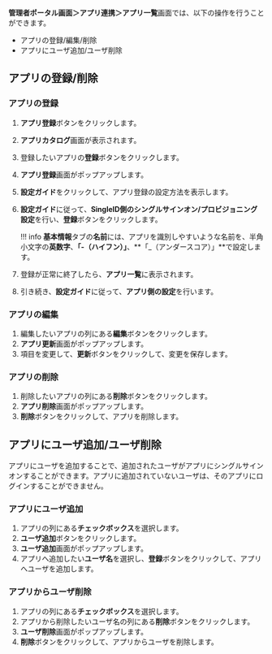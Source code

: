 **管理者ポータル画面＞アプリ連携＞アプリ一覧**画面では、以下の操作を行うことができます。

* アプリの登録/編集/削除
* アプリにユーザ追加/ユーザ削除

## アプリの登録/削除
### アプリの登録
1. **アプリ登録**ボタンをクリックします。
2. **アプリカタログ**画面が表示されます。
3. 登録したいアプリの**登録**ボタンをクリックします。
4. **アプリ登録**画面がポップアップします。
5. **設定ガイド**をクリックして、アプリ登録の設定方法を表示します。
6. **設定ガイド**に従って、**SingleID側のシングルサインオン/プロビジョニング設定**を行い、**登録**ボタンをクリックします。

    !!! info 
        **基本情報**タブの**名前**には、アプリを識別しやすいような名前を、半角小文字の**英数字**、**「-（ハイフン）」**、**「_（アンダースコア）」**で設定します。

7. 登録が正常に終了したら、**アプリ一覧**に表示されます。
8. 引き続き、**設定ガイド**に従って、**アプリ側の設定**を行います。

### アプリの編集
1. 編集したいアプリの列にある**編集**ボタンをクリックします。
2. **アプリ更新**画面がポップアップします。
3. 項目を変更して、**更新**ボタンをクリックして、変更を保存します。

### アプリの削除
1. 削除したいアプリの列にある**削除**ボタンをクリックします。
2. **アプリ削除**画面がポップアップします。
3. **削除**ボタンをクリックして、アプリを削除します。

## アプリにユーザ追加/ユーザ削除

アプリにユーザを追加することで、追加されたユーザがアプリにシングルサインオンすることができます。アプリに追加されていないユーザは、そのアプリにログインすることができません。

### アプリにユーザ追加
1. アプリの列にある**チェックボックス**を選択します。
2. **ユーザ追加**ボタンをクリックします。
3. **ユーザ追加**画面がポップアップします。
4. アプリへ追加したい**ユーザ名**を選択し、**登録**ボタンをクリックして、アプリへユーザを追加します。

### アプリからユーザ削除
1. アプリの列にある**チェックボックス**を選択します。
2. アプリから削除したいユーザ名の列にある**削除**ボタンをクリックします。
3. **ユーザ削除**画面がポップアップします。
4. **削除**ボタンをクリックして、アプリからユーザを削除します。

